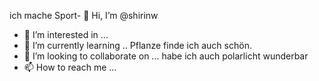 ich mache Sport- 👋 Hi, I’m @shirinw
- 👀 I’m interested in ...
- 🌱 I’m currently learning .. Pflanze finde ich auch schön.
- 💞️ I’m looking to collaborate on ... habe ich auch polarlicht wunderbar
- 📫 How to reach me ...

<!---
shirinw/shirinw is a ✨ special ✨ repository because its `README.md` (this file) appears on your GitHub profile.
You can click the Preview link to take a look at your changes.
--->
